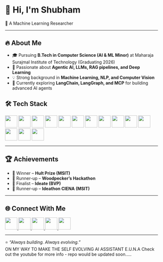 # 👋 Hi, I'm Shubham  

🚀 A Machine Learning Researcher  

---

## 🔥 About Me  
- 🎓 Pursuing **B.Tech in Computer Science (AI & ML Minor)** at Maharaja Surajmal Institute of Technology (Graduating 2026)  
- 🧠 Passionate about **Agentic AI, LLMs, RAG pipelines, and Deep Learning**  
- 💡 Strong background in **Machine Learning, NLP, and Computer Vision**  
- 🌱 Currently exploring **LangChain, LangGraph, and MCP** for building advanced AI agents  

## 🛠 Tech Stack  

<p>
  <img src="https://cdn.jsdelivr.net/gh/devicons/devicon/icons/python/python-original.svg" width="40" height="40"/>
  <img src="https://cdn.jsdelivr.net/gh/devicons/devicon/icons/postgresql/postgresql-original.svg" width="40" height="40"/>
  <img src="https://cdn.jsdelivr.net/gh/devicons/devicon/icons/html5/html5-original.svg" width="40" height="40"/>
  <img src="https://cdn.jsdelivr.net/gh/devicons/devicon/icons/css3/css3-original.svg" width="40" height="40"/>
  <img src="https://cdn.jsdelivr.net/gh/devicons/devicon/icons/tensorflow/tensorflow-original.svg" width="40" height="40"/>
  <img src="https://cdn.jsdelivr.net/gh/devicons/devicon/icons/pytorch/pytorch-original.svg" width="40" height="40"/>
  <img src="https://cdn.jsdelivr.net/gh/devicons/devicon/icons/flask/flask-original.svg" width="40" height="40"/>
  <img src="https://cdn.jsdelivr.net/gh/devicons/devicon/icons/fastapi/fastapi-original.svg" width="40" height="40"/>
  <img src="https://streamlit.io/images/brand/streamlit-mark-color.png" width="40" height="40"/>
  <img src="https://cdn.jsdelivr.net/gh/devicons/devicon/icons/git/git-original.svg" width="40" height="40"/>
  <img src="https://cdn.jsdelivr.net/gh/devicons/devicon/icons/github/github-original.svg" width="40" height="40"/><!-- Pinecone -->
  <img src="https://huggingface.co/front/assets/huggingface_logo-noborder.svg" width="40" height="40"/> <!-- HuggingFace -->
  <img src="https://cdn.jsdelivr.net/gh/devicons/devicon/icons/googlecloud/googlecloud-original.svg" width="40" height="40"/> <!-- GCP/Colab vibe -->
  <img src="https://cdn.jsdelivr.net/gh/devicons/devicon/icons/canva/canva-original.svg" width="40" height="40"/>
</p>

---

## 🏆 Achievements  
- 🥇 Winner – **Hult Prize (MSIT)**  
- 🥈 Runner-up – **Woodpecker’s Hackathon**  
- 🎯 Finalist – **Ideate (BVP)**  
- 🥈 Runner-up – **Ideathon CIENA (MSIT)**  

---

## 🌐 Connect With Me  
<p>
<a href="https://www.youtube.com/@euna_ai">
  <img src="https://upload.wikimedia.org/wikipedia/commons/4/42/YouTube_icon_%282013-2017%29.png" width="40" height="40"/>
</a>
<a href="https://www.instagram.com/project_euna/">
  <img src="https://upload.wikimedia.org/wikipedia/commons/a/a5/Instagram_icon.png" width="40" height="40"/>
</a>
<a href="https://www.linkedin.com/in/shubham-3793a9257/">
  <img src="https://upload.wikimedia.org/wikipedia/commons/8/81/LinkedIn_icon.svg" width="40" height="40"/>
</a>
<a href="mailto:ariseonceagan@gmail.com">
  <img src="https://upload.wikimedia.org/wikipedia/commons/4/4e/Gmail_Icon.png" width="40" height="40"/>
</a>
<a href="https://github.com/onceagainarise">
  <img src="https://cdn.jsdelivr.net/gh/devicons/devicon/icons/github/github-original.svg" width="40" height="40"/>
</a>


</p>

---


⭐️ _“Always building. Always evolving.”_  
      ON MY WAY TO MAKE THE SELF EVOLVING AI ASSISTANT E.U.N.A
Check out the youtube for more info - repo would be updated soon.....
